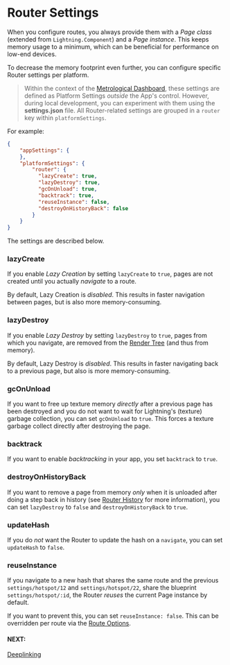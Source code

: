 # Router Settings

When you configure routes, you always provide them with a *Page class* (extended from `Lightning.Component`) and a *Page instance*.
This keeps memory usage to a minimum, which can be beneficial for performance on low-end devices.

To decrease the memory footprint even further, you can configure specific Router settings per platform.

> Within the context of the [Metrological Dashboard](http://dashboard.metrological.com/), these settings are defined as Platform Settings *outside* the App's control. However, during local development, you can experiment with them using the **settings.json** file. All Router-related settings are grouped in a `router` key within `platformSettings`.

For example:

```json
{
    "appSettings": {
    },
    "platformSettings": {
        "router": {
          "lazyCreate": true,
          "lazyDestroy": true,
          "gcOnUnload": true,
          "backtrack": true,
          "reuseInstance": false,
          "destroyOnHistoryBack": false
        }
    }
}
```

The settings are described below.

### lazyCreate

If you enable *Lazy Creation* by setting `lazyCreate` to `true`, pages are not created until you actually *navigate* to a route.

By default, Lazy Creation is *disabled*. This results in faster navigation between pages, but is also more memory-consuming.

### lazyDestroy

If you enable *Lazy Destroy* by setting `lazyDestroy` to `true`, pages from which you navigate, are removed from the [Render Tree](../../../lightning-core-reference/RenderEngine/RenderTree.md) (and thus from memory).

By default, Lazy Destroy is *disabled*. This results in faster navigating back to a previous page, but also is more memory-consuming.

### gcOnUnload

If you want to free up texture memory *directly* after a previous page has been destroyed and you do not want to wait for Lightning's (texture) garbage collection, you can set `gcOnUnload` to `true`. This forces a texture garbage collect directly after destroying the page.

### backtrack

If you want to enable *backtracking* in your app, you set `backtrack` to `true`.

### destroyOnHistoryBack

If you want to remove a page from memory *only* when it is unloaded after doing a step back in history  (see [Router History](history.md#back) for more information), you can set `lazyDestroy` to `false` and `destroyOnHistoryBack` to `true`.

### updateHash

If you do *not* want the Router to update the hash on a `navigate`, you can set `updateHash` to `false`.

### reuseInstance

If you navigate to a new hash that shares the same route and the previous `settings/hotspot/12` and `settings/hotspot/22`, share the blueprint `settings/hotspot/:id`, the Router *reuses* the current Page instance by default.

If you want to prevent this, you can set `reuseInstance: false`. This can be overridden per route via the [Route Options](configuration.md#route-options).

#### NEXT:
[Deeplinking](deeplinking.md)
